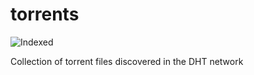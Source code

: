 torrents 
========
![Indexed](https://img.shields.io/badge/indexed-33778-blue)

Collection of torrent files discovered in the DHT network
